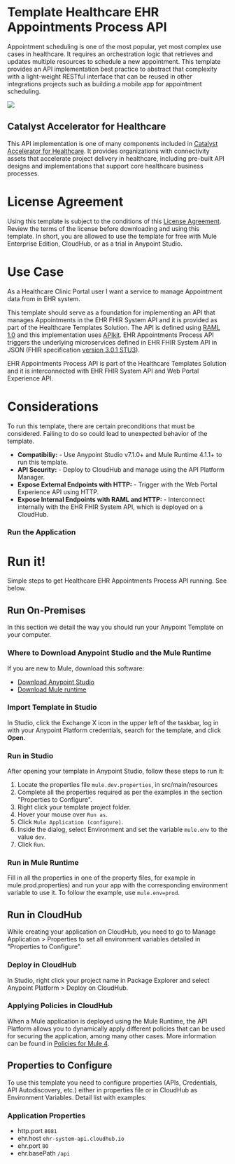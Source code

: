 # Template Healthcare EHR Appointments Process API

Appointment scheduling is one of the most popular, yet most complex use cases in healthcare. It requires an orchestration logic that retrieves and updates multiple resources to schedule a new appointment. This template provides an API implementation best practice to abstract that complexity with a light-weight RESTful interface that can be reused in other integrations projects such as building a mobile app for appointment scheduling. 

![](https://www.lucidchart.com/publicSegments/view/6c0eab9d-b684-43bd-96c5-61b323fd6399/image.png)

## Catalyst Accelerator for Healthcare
This API implementation is one of many components included in [Catalyst Accelerator for Healthcare](/exchange/68ef9520-24e9-4cf2-b2f5-620025690913/catalyst-accelerator-for-healthcare/). It provides organizations with connectivity assets that accelerate project delivery in healthcare, including pre-built API designs and implementations that support core healthcare business processes.

# License Agreement
Using this template is subject to the conditions of this <a href="https://github.com/mulesoft/template-sfdc2nets-opportunity-aggregation/blob/4.1/AnypointTemplateLicense.pdf">License Agreement</a>. Review the terms of the license before downloading and using this template. In short, you are allowed to use the template for free with Mule Enterprise Edition, CloudHub, or as a trial in Anypoint Studio.

# Use Case
As a Healthcare Clinic Portal user I want a service to manage Appointment data from in EHR system.

This template should serve as a foundation for implementing an API that manages Appointments in the EHR FHIR System API and it is provided as part of the Healthcare Templates Solution. The API is defined using 
[RAML 1.0](http://raml.org) and this implementation uses [APIkit](https://docs.mulesoft.com/anypoint-platform-for-apis/apikit-basic-anatomy#basic-anatomy). 
EHR Appointments Process API triggers the underlying microservices defined in EHR FHIR System API in JSON 
(FHIR specification [version 3.0.1 STU3](https://www.hl7.org/FHIR/index.html)).

EHR Appointments Process API is part of the Healthcare Templates Solution and it is interconnected with EHR FHIR System API and Web Portal Experience API.

# Considerations
To run this template, there are certain preconditions that must be considered. Failing to do so could lead to unexpected behavior of the template. 

- **Compatibiliy:** - Use Anypoint Studio v7.1.0+ and Mule Runtime 4.1.1+ to run this template.
- **API Security:** - Deploy to CloudHub and manage using the API Platform Manager.
- **Expose External Endpoints with HTTP:** - Trigger with the Web Portal Experience API using HTTP.
- **Expose Internal Endpoints with RAML and HTTP:** - Interconnect internally with the EHR FHIR System API, which is deployed on a CloudHub.


### Run the Application

# Run it!
Simple steps to get Healthcare EHR Appointments Process API running.
See below.

## Run On-Premises
In this section we detail the way you should run your Anypoint Template on your computer.

### Where to Download Anypoint Studio and the Mule Runtime

If you are new to Mule, download this software:

- [Download Anypoint Studio](https://www.mulesoft.com/platform/studio)
- [Download Mule runtime](https://www.mulesoft.com/lp/dl/mule-esb-enterprise)

### Import Template in Studio
In Studio, click the Exchange X icon in the upper left of the taskbar, log in with your
Anypoint Platform credentials, search for the template, and click **Open**.

### Run in Studio
After opening your template in Anypoint Studio, follow these steps to run it:

1. Locate the properties file `mule.dev.properties`, in src/main/resources
2. Complete all the properties required as per the examples in the section "Properties to Configure".
3. Right click your template project folder.
4. Hover your mouse over `Run as`.
5. Click `Mule Application (configure)`.
6. Inside the dialog, select Environment and set the variable `mule.env` to the value `dev`.
7. Click `Run`.

### Run in Mule Runtime
Fill in all the properties in one of the property files, for example in mule.prod.properties) and run your app with the corresponding environment variable to use it. To follow the example, use `mule.env=prod`.

## Run in CloudHub
While creating your application on CloudHub, you need to go to Manage Application > Properties to set all environment variables detailed in "Properties to Configure".

### Deploy in CloudHub

In Studio, right click your project name in Package Explorer and select Anypoint Platform > Deploy on CloudHub.

### Applying Policies in CloudHub

When a Mule application is deployed using the Mule Runtime, the API Platform allows you to dynamically apply different policies that can be used for securing the application, among many other cases. More information can be found in [Policies for Mule 4](https://docs.mulesoft.com/api-manager/2.x/policies-mule4).

## Properties to Configure
To use this template you need to configure properties (APIs, Credentials, API Autodiscovery, etc.) either in properties file or in CloudHub as Environment Variables. Detail list with examples:

### Application Properties

- http.port `8081`
- ehr.host `ehr-system-api.cloudhub.io`
- ehr.port `80`
- ehr.basePath `/api`

